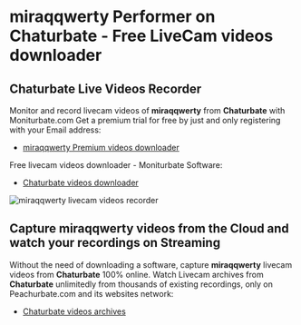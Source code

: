 # miraqqwerty Performer on Chaturbate - Free LiveCam videos downloader

## Chaturbate Live Videos Recorder

Monitor and record livecam videos of **miraqqwerty** from **Chaturbate** with Moniturbate.com
Get a premium trial for free by just and only registering with your Email address:
* [miraqqwerty Premium videos downloader](https://moniturbate.com/request-demo-licence-key.html)

Free livecam videos downloader - Moniturbate Software:
* [Chaturbate videos downloader](https://moniturbate.com/moniturbate-download-software.html)

![miraqqwerty livecam videos recorder](https://peachurnet.com/templates/moniturbate-software.png)


## Capture miraqqwerty videos from the Cloud and watch your recordings on Streaming

Without the need of downloading a software, capture **miraqqwerty** livecam videos from **Chaturbate** 100% online.
Watch Livecam archives from **Chaturbate** unlimitedly from thousands of existing recordings, only on Peachurbate.com and its websites network:
* [Chaturbate videos archives](https://peachurnet.com/)
